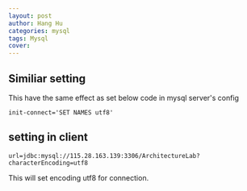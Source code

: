 ```yaml
---
layout: post
author: Hang Hu
categories: mysql
tags: Mysql 
cover: 
---
```


## Similiar setting

This have the same effect as set below code in mysql server's config
```
init-connect='SET NAMES utf8'
```
## setting in client

```
url=jdbc:mysql://115.28.163.139:3306/ArchitectureLab?characterEncoding=utf8
```
This will set encoding utf8 for connection.
